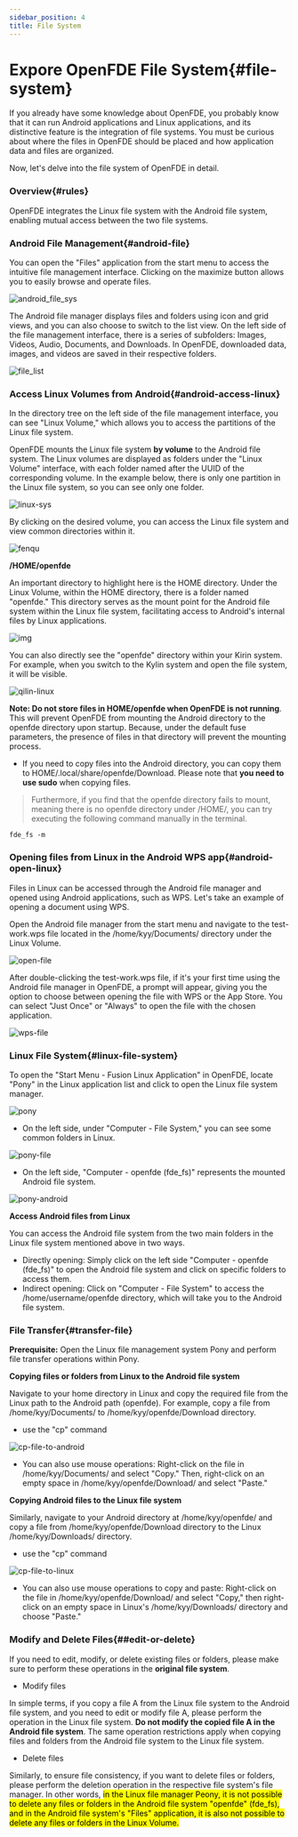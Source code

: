 ```yaml
---
sidebar_position: 4
title: File System 
---
```


# Expore OpenFDE File System{#file-system}

If you already have some knowledge about OpenFDE, you probably know that it can run Android applications and Linux applications, and its distinctive feature is the integration of file systems. You must be curious about where the files in OpenFDE should be placed and how application data and files are organized.

Now, let's delve into the file system of OpenFDE in detail.

### Overview{#rules}

OpenFDE integrates the Linux file system with the Android file system, enabling mutual access between the two file systems.

### Android File Management{#android-file}

You can open the "Files" application from the start menu to access the intuitive file management interface. Clicking on the maximize button allows you to easily browse and operate files.

![android_file_sys](./../img/android_file_sys.jpg)

The Android file manager displays files and folders using icon and grid views, and you can also choose to switch to the list view. On the left side of the file management interface, there is a series of subfolders: Images, Videos, Audio, Documents, and Downloads. In OpenFDE, downloaded data, images, and videos are saved in their respective folders.

![file_list](./../img/list-file.jpg)

### Access Linux Volumes from Android{#android-access-linux}

In the directory tree on the left side of the file management interface, you can see "Linux Volume," which allows you to access the partitions of the Linux file system.

OpenFDE mounts the Linux file system **by volume** to the Android file system. The Linux volumes are displayed as folders under the "Linux Volume" interface, with each folder named after the UUID of the corresponding volume. In the example below, there is only one partition in the Linux file system, so you can see only one folder.

![linux-sys](./../img/Linux-Volume.png)

By clicking on the desired volume, you can access the Linux file system and view common directories within it.

![fenqu](./../img/fenqu-linux.png)

**/HOME/openfde**

An important directory to highlight here is the HOME directory. Under the Linux Volume, within the HOME directory, there is a folder named "openfde." This directory serves as the mount point for the Android file system within the Linux file system, facilitating access to Android's internal files by Linux applications.

![img](./../img/linux-home.png)

You can also directly see the "openfde" directory within your Kirin system. For example, when you switch to the Kylin system and open the file system, it will be visible.

![qilin-linux](./img/../../img/qilin-linux.png)

**Note: Do not store files in HOME/openfde when OpenFDE is not running**. This will prevent OpenFDE from mounting the Android directory to the openfde directory upon startup. Because, under the default fuse parameters, the presence of files in that directory will prevent the mounting process.

- If you need to copy files into the Android directory, you can copy them to HOME/.local/share/openfde/Download. Please note that **you need to use sudo** when copying files.

> Furthermore, if you find that the openfde directory fails to mount, meaning there is no openfde directory under /HOME/, you can try executing the following command manually in the terminal.
> 
```
fde_fs -m 
```

### Opening files from Linux in the Android WPS app{#android-open-linux}

Files in Linux can be accessed through the Android file manager and opened using Android applications, such as WPS. Let's take an example of opening a document using WPS.

Open the Android file manager from the start menu and navigate to the test-work.wps file located in the /home/kyy/Documents/ directory under the Linux Volume.

![open-file](./../img/open-file.jpg)

After double-clicking the test-work.wps file, if it's your first time using the Android file manager in OpenFDE, a prompt will appear, giving you the option to choose between opening the file with WPS or the App Store. You can select "Just Once" or "Always" to open the file with the chosen application.

![wps-file](./../img/wps-file.jpg)

### Linux File System{#linux-file-system}

To open the "Start Menu - Fusion Linux Application" in OpenFDE, locate "Pony" in the Linux application list and click to open the Linux file system manager.

![pony](./../img/pony.png)

- On the left side, under "Computer - File System," you can see some common folders in Linux.
  
![pony-file](./../img/pony-file.png)

- On the left side, "Computer - openfde (fde_fs)" represents the mounted Android file system.
  
![pony-android](./../img/pony-android.png)

**Access Android files from Linux**

You can access the Android file system from the two main folders in the Linux file system mentioned above in two ways.

- Directly opening: Simply click on the left side "Computer - openfde (fde_fs)" to open the Android file system and click on specific folders to access them.
- Indirect opening: Click on "Computer - File System" to access the /home/username/openfde directory, which will take you to the Android file system.

### File Transfer{#transfer-file}

**Prerequisite:** Open the Linux file management system Pony and perform file transfer operations within Pony.

**Copying files or folders from Linux to the Android file system**

Navigate to your home directory in Linux and copy the required file from the Linux path to the Android path (openfde). For example, copy a file from /home/kyy/Documents/ to /home/kyy/openfde/Download directory.

- use the "cp" command

![cp-file-to-android](./../img/cp-file-to-android.png)

- You can also use mouse operations: Right-click on the file in /home/kyy/Documents/ and select "Copy." Then, right-click on an empty space in /home/kyy/openfde/Download/ and select "Paste."

**Copying Android files to the Linux file system**

Similarly, navigate to your Android directory at /home/kyy/openfde/ and copy a file from /home/kyy/openfde/Download directory to the Linux /home/kyy/Downloads/ directory.

- use the "cp" command
  
![cp-file-to-linux](./../img/cp-file-to-linux.png)

- You can also use mouse operations to copy and paste: Right-click on the file in /home/kyy/openfde/Download/ and select "Copy," then right-click on an empty space in Linux's /home/kyy/Downloads/ directory and choose "Paste."

### Modify and Delete Files{##edit-or-delete}

If you need to edit, modify, or delete existing files or folders, please make sure to perform these operations in the **original file system**.

- Modify files
  
In simple terms, if you copy a file A from the Linux file system to the Android file system, and you need to edit or modify file A, please perform the operation in the Linux file system. **Do not modify the copied file A in the Android file system**. The same operation restrictions apply when copying files and folders from the Android file system to the Linux file system.

- Delete files

Similarly, to ensure file consistency, if you want to delete files or folders, please perform the deletion operation in the respective file system's file manager. In other words, <mark>in the Linux file manager Peony, it is not possible to delete any files or folders in the Android file system "openfde" (fde_fs), and in the Android file system's "Files" application, it is also not possible to delete any files or folders in the Linux Volume.</mark>